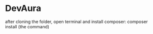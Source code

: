 # DevAura

after cloning the folder, open terminal and install composer: composer install (the command)